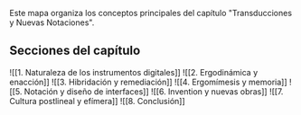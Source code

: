 
Este mapa organiza los conceptos principales del capítulo "Transducciones y Nuevas Notaciones".

## Secciones del capítulo

![[1. Naturaleza de los instrumentos digitales]]
![[2. Ergodinámica y enacción]]
![[3. Hibridación y remediación]]
![[4. Ergomímesis y memoria]]
![[5. Notación y diseño de interfaces]]
![[6. Invention y nuevas obras]]
![[7. Cultura postlineal y efímera]]
![[8. Conclusión]]

